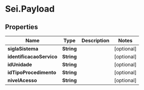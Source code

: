 # Sei.Payload

## Properties
Name | Type | Description | Notes
------------ | ------------- | ------------- | -------------
**siglaSistema** | **String** |  | [optional] 
**identificacaoServico** | **String** |  | [optional] 
**idUnidade** | **String** |  | [optional] 
**idTipoProcedimento** | **String** |  | [optional] 
**nivelAcesso** | **String** |  | [optional] 


